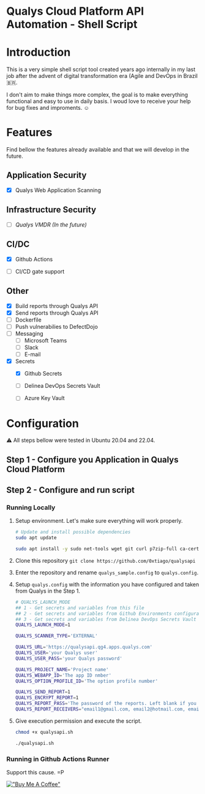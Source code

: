 # Qualys Cloud Platform API Automation - Shell Script




# Introduction

This is a very simple shell script tool created years ago internally in my last job after the advent of digital transformation era (Agile and DevOps in Brazil 🇧🇷.  

I don't aim to make things more complex, the goal is to make everything functional and easy to use in daily basis. I woud love to receive your help for bug fixes and improments. ☺️



# Features

Find bellow the features already available and that we will develop in the future.



## Application Security

- [x] Qualys Web Application Scanning



## Infrastructure Security

- [ ] *Qualys VMDR (In the future)*



## CI/DC

- [x] Github Actions
- [ ] CI/CD gate support



## Other

- [x] Build reports through Qualys API
- [x] Send reports through Qualys API
- [ ] Dockerfile
- [ ] Push vulnerabilies to DefectDojo
- [ ] Messaging
  - [ ] Microsoft Teams
  - [ ] Slack
  - [ ] E-mail
- [x] Secrets
  - [x] Github Secrets
  - [ ] Delinea DevOps Secrets Vault
  - [ ] Azure Key Vault
  



# Configuration

⚠️ All steps bellow were tested in Ubuntu 20.04 and 22.04.  

## Step 1 - Configure you Application in Qualys Cloud Platform

## Step 2 - Configure and run script

### Running  Locally

1. Setup environment. Let's make sure everything will work properly.
   ```bash
   # Update and install possible dependencies
   sudo apt update
   
   sudo apt install -y sudo net-tools wget git curl p7zip-full ca-certificates apt-transport-https software-properties-common pssh python3 python3-pip python-setuptools
   ```

2. Clone this repository
   `git clone https://github.com/0xtiago/qualysapi`

3. Enter the repository and rename `qualys_sample.config` to `qualys.config`.

4. Setup `qualys.config` with the information you have configured and taken from Qualys in the Step 1.

   ```bash
   # QUALYS_LAUNCH_MODE
   ## 1 - Get secrets and variables from this file
   ## 2 - Get secrets and variables from Github Environments configuration
   ## 3 - Get secrets and variables from Delinea DevOps Secrets Vault
   QUALYS_LAUNCH_MODE=1
   
   QUALYS_SCANNER_TYPE='EXTERNAL'
   
   QUALYS_URL='https://qualysapi.qg4.apps.qualys.com'
   QUALYS_USER='your Qualys user'  
   QUALYS_USER_PASS='your Qualys password'
   
   QUALYS_PROJECT_NAME='Project name'
   QUALYS_WEBAPP_ID='The app ID nmber' 
   QUALYS_OPTION_PROFILE_ID='The option profile number'
   
   QUALYS_SEND_REPORT=1
   QUALYS_ENCRYPT_REPORT=1
   QUALYS_REPORT_PASS='The password of the reports. Left blank if you dont want to protect it. ;)'
   QUALYS_REPORT_RECEIVERS="email1@gmail.com, email2@hotmail.com, email3@yahoo.com"
   ```

4. Give execution permission and execute the script.
   ```bash
   chmod +x qualysapi.sh
   
   ./qualysapi.sh
   ```

   

### Running in Github Actions Runner









Support this cause. =P

[!["Buy Me A Coffee"](https://www.buymeacoffee.com/assets/img/custom_images/orange_img.png)](https://www.buymeacoffee.com/tiagotavares)
